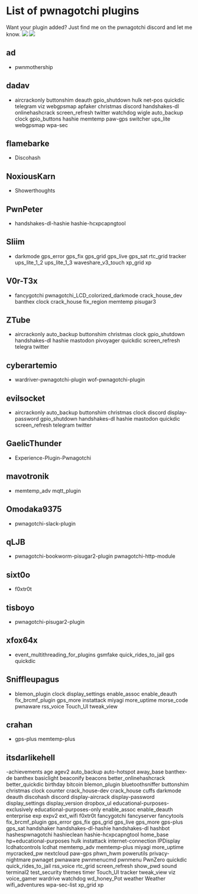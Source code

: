 
# List of pwnagotchi plugins
Want your plugin added?  Just find me on the pwnagotchi discord and let me know.
![](https://dcbadge.vercel.app/api/shield/118990910359994369)
[![](https://dcbadge.vercel.app/api/server/BJDB8YPFJ3)](https://discord.gg/BJDB8YPFJ3)

## ad
- pwnmothership

## dadav
- aircrackonly
buttonshim
deauth
gpio_shutdown
hulk
net-pos
quickdic
telegram
viz
webgpsmap
apfaker
christmas
discord
handshakes-dl
onlinehashcrack
screen_refresh
twitter
watchdog
wigle
auto_backup
clock
gpio_buttons
hashie
memtemp
paw-gps
switcher
ups_lite
webgpsmap
wpa-sec

## flamebarke
- Discohash

## NoxiousKarn
- Showerthoughts

## PwnPeter
- handshakes-dl-hashie
hashie-hcxpcapngtool

## Sliim
- darkmode
gps_error
gps_fix
gps_grid
gps_live
gps_sat
rtc_grid
tracker
ups_lite_1_2
ups_lite_1_3
waveshare_v3_touch
xp_grid
xp

## V0r-T3x
- fancygotchi
pwnagotchi_LCD_colorized_darkmode
crack_house_dev
banthex
clock
crack_house
fix_region
memtemp
pisugar3

## ZTube
- aircrackonly
auto_backup
buttonshim
christmas
clock
gpio_shutdown
handshakes-dl
hashie
mastodon
pivoyager
quickdic
screen_refresh
telegra
twitter

## cyberartemio
- wardriver-pwnagotchi-plugin
wof-pwnagotchi-plugin

## evilsocket
- aircrackonly
auto_backup
buttonshim
christmas
clock
discord
display-password
gpio_shutdown
handshakes-dl
hashie
mastodon
quickdic
screen_refresh
telegram
twitter

## GaelicThunder
- Experience-Plugin-Pwnagotchi

## mavotronik
- memtemp_adv
mqtt_plugin

## Omodaka9375
- pwnagotchi-slack-plugin

## qLJB
- pwnagotchi-bookworm-pisugar2-plugin
pwnagotchi-http-module

## sixt0o
- f0xtr0t

## tisboyo
- pwnagotchi-pisugar2-plugin

## xfox64x
- event_multithreading_for_plugins
gsmfake
quick_rides_to_jail
gps
quickdic
## Sniffleupagus
- blemon_plugin
clock
display_settings
enable_assoc
enable_deauth
fix_brcmf_plugin
gps_more
instattack
miyagi
more_uptime
morse_code
pwnaware
rss_voice
Touch_UI
tweak_view

## crahan
- gps-plus
memtemp-plus

## itsdarlikehell
-achievements
age
agev2
auto_backup
auto-hotspot
away_base
banthex-de
banthex
basiclight
beaconify
beacons
better_onlinehashcrack
better_quickdic
birthday
bitcoin
blemon_plugin
bluetoothsniffer
buttonshim
christmas
clock
counter
crack_house-dev
crack_house
cuffs
darkmode
deauth
discohash
discord
display-aircrack
display-password
display_settings
display_version
dropbox_ul
educational-purposes-exclusively
educational-purposes-only
enable_assoc
enable_deauth
enterprise
exp
expv2
ext_wifi
f0xtr0t
fancygotchi
fancyserver
fancytools
fix_brcmf_plugin
gps_error
gps_fix
gps_grid
gps_live
gps_more
gps-plus
gps_sat
handshaker
handshakes-dl-hashie
handshakes-dl
hashbot
hashespwnagotchi
hashieclean
hashie-hcxpcapngtool
home_base
hp+educational-purposes
hulk
instattack
internet-connection
IPDisplay
lcdhatcontrols
lcdhat
memtemp_adv
memtemp-plus
miyagi
more_uptime
mycracked_pw
nextcloud
paw-gps
phwn_hwm
powerutils
privacy-nightmare
pwnaget
pwnaware
pwnmenucmd
pwnmenu
PwnZero
quickdic
quick_rides_to_jail
rss_voice
rtc_grid
screen_refresh
show_pwd
sound
terminal2
test_security
themes
timer
Touch_UI
tracker
tweak_view
viz
voice_gamer
wardrive
watchdog
wd_honey_Pot
weather
Weather
wifi_adventures
wpa-sec-list
xp_grid
xp


